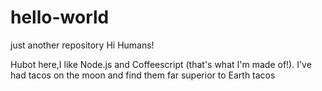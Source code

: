 # hello-world
just another repository
Hi Humans!

Hubot here,I like Node.js and Coffeescript (that's what I'm made of!).
I've had tacos on the moon and find them far superior to Earth tacos
